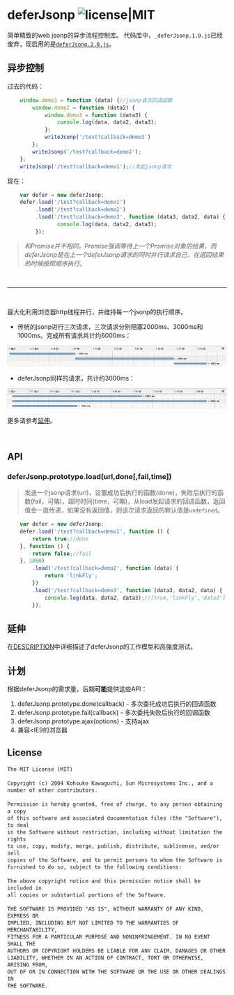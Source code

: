﻿# deferJsonp ![license|MIT][1]


简单精致的web jsonp的异步流程控制库。
代码库中，`_deferJsonp.1.0.js`已经废弃，现启用的是[`deferJsonp.2.0.js`][2]。

## 异步控制
过去的代码：
```javascript
    window.demo1 = function (data) {//jsonp请求回调函数
        window.demo2 = function (data2) {
            window.demo3 = function (data3) {
                console.log(data, data2, data3);
            };
            writeJsonp('/test?callback=demo3')
        };
        writeJsonp('/test?callback=demo2');
    };
    writeJsonp('/test?callback=demo1');//发起jsonp请求
```

现在：
```javascript
    var defer = new deferJsonp;
    defer.load('/test?callback=demo1')
         .load('/test?callback=demo2')
         .load('/test?callback=demo3', function (data3, data2, data) {
				console.log(data, data2, data3);
         });
```
   

> *和Promise并不相同，Promise强调等待上一个Promise对象的结果，而deferJsonp是在上一个deferJsonp请求的同时并行请求自己，在返回结果的时候按照顺序执行*。

&nbsp;&nbsp;

----------

&nbsp;&nbsp;

最大化利用浏览器http线程并行，并维持每一个jsonp的执行顺序。

 - 传统的jsonp进行三次请求，三次请求分别阻塞2000ms、3000ms和1000ms。完成所有请求共计约6000ms：

![jsonp][3]
  


 - deferJsonp同样的请求，共计约3000ms：

![deferJsonp][4]

更多请参考[延伸][5]。

  &nbsp;&nbsp;

## API
### deferJsonp.prototype.load(url,done[,fail,time])
>发送一个jsonp请求(url)，设置成功后执行的函数(done)，失败后执行的函数(fail，可略)，超时时间(time，可略)，从load发起请求的回调函数，返回值会一直传递，如果没有返回值，则该次请求返回的默认值是`undefined`。

```javascript
    var defer = new deferJsonp;
    defer.load('/test?callback=demo1', function () {
        return true;//done
    }, function () {
        return false;//fail
    }, 1000)
		.load('/test?callback=demo2', function (data) {
			return 'linkFly';
		})
		.load('/test?callback=demo3', function (data3, data2, data) {
			console.log(data, data2, data3);//[true,'linkFly','data3']
		});
```



## 延伸
在[DESCRIPTION][6]中详细描述了deferJsonp的工作模型和高强度测试。

## 计划
根据deferJsonp的需求量，后期**可能**提供这些API：

 1. deferJsonp.prototype.done(callback) - 多次委托成功后执行的回调函数
 2. deferJsonp.prototype.fail(callback) - 多次委托失败后执行的回调函数
 3. deferJsonp.prototype.ajax(options) - 支持ajax
 4. 兼容&lt;IE9的浏览器

 
## License

    The MIT License (MIT)

    Copyright (c) 2004 Kohsuke Kawaguchi, Sun Microsystems Inc., and a number of other contributors. 

    Permission is hereby granted, free of charge, to any person obtaining a copy
    of this software and associated documentation files (the "Software"), to deal
    in the Software without restriction, including without limitation the rights
    to use, copy, modify, merge, publish, distribute, sublicense, and/or sell
    copies of the Software, and to permit persons to whom the Software is
    furnished to do so, subject to the following conditions:

    The above copyright notice and this permission notice shall be included in
    all copies or substantial portions of the Software.

    THE SOFTWARE IS PROVIDED "AS IS", WITHOUT WARRANTY OF ANY KIND, EXPRESS OR
    IMPLIED, INCLUDING BUT NOT LIMITED TO THE WARRANTIES OF MERCHANTABILITY,
    FITNESS FOR A PARTICULAR PURPOSE AND NONINFRINGEMENT. IN NO EVENT SHALL THE
    AUTHORS OR COPYRIGHT HOLDERS BE LIABLE FOR ANY CLAIM, DAMAGES OR OTHER
    LIABILITY, WHETHER IN AN ACTION OF CONTRACT, TORT OR OTHERWISE, ARISING FROM,
    OUT OF OR IN CONNECTION WITH THE SOFTWARE OR THE USE OR OTHER DEALINGS IN
    THE SOFTWARE.


  [1]: https://camo.githubusercontent.com/11b46a2fb2858bbfcaf16cd73aa05f851230d0f5/687474703a2f2f696d672e736869656c64732e696f2f62616467652f6c6963656e73652d4d49542d79656c6c6f77677265656e2e737667
  [2]: https://github.com/linkFly6/linkfly.so/blob/master/LinkFLy/Code/DeferJsonp/deferJsonp.2.0.js
  [3]: https://github.com/linkFly6/linkfly.so/blob/master/LinkFLy/Code/deferJsonp/images/jsonp.gif
  [4]: https://github.com/linkFly6/linkfly.so/blob/master/LinkFLy/Code/deferJsonp/images/deferJsonp.gif
  [5]: https://github.com/linkFly6/linkfly.so/tree/master/LinkFLy/Code/deferJsonp#%E5%BB%B6%E4%BC%B8
  [6]: https://github.com/linkFly6/linkfly.so/tree/master/LinkFLy/Code/deferJsonp/DESCRIPTION.md
